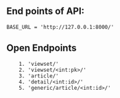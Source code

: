 ## End points of API:
```
BASE_URL = 'http://127.0.0.1:8000/'
```

## Open Endpoints

```
    1. 'viewset/'
    2. 'viewset/<int:pk>/'
    3. 'article/'
    4. 'detail/<int:id>/'
    5. 'generic/article/<int:id>/'
```

